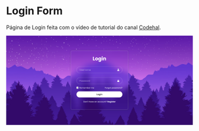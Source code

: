 # Login Form
Página de Login feita com o vídeo de tutorial do canal <a href="https://www.youtube.com/watch?v=hlwlM4a5rxg">Codehal</a>.

<img src="Captura de tela de 2023-09-30 20-09-19.png" alt="Foto do projeto" />
